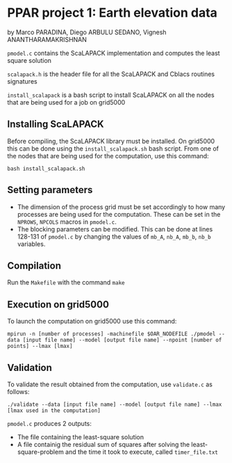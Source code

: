 # PPAR project 1: Earth elevation data #
by Marco PARADINA, Diego ARBULU SEDANO, Vignesh ANANTHARAMAKRISHNAN

`pmodel.c` contains the ScaLAPACK implementation and computes the least square solution

`scalapack.h` is the header file for all the ScaLAPACK and Cblacs routines signatures

`install_scalapack` is a bash script to install ScaLAPACK on all the nodes that are being used for a job on grid5000

## Installing ScaLAPACK ##

Before compiling, the ScaLAPACK library must be installed. On grid5000 this can be done using the `install_scalapack.sh` bash script. From one of the nodes that are being used for the computation, use this command:

`bash install_scalapack.sh`

## Setting parameters ##

* The dimension of the process grid must be set accordingly to how many processes are being used for the computation. These can be set in the `NPROWS`, `NPCOLS` macros in `pmodel.c`.
* The blocking parameters can be modified. This can be done at lines 128-131 of `pmodel.c` by changing the values of `mb_A`, `nb_A`, `mb_b`, `nb_b` variables.


## Compilation ##

Run the `Makefile` with the command `make`

## Execution on grid5000 ##

To launch the computation on grid5000 use this command:

`mpirun -n [number of processes] -machinefile $OAR_NODEFILE ./pmodel --data [input file name] --model [output file name] --npoint [number of points] --lmax [lmax]` 

## Validation ##

To validate the result obtained from the computation, use `validate.c` as follows:

`./validate --data [input file name] --model [output file name] --lmax [lmax used in the computation]`



`pmodel.c` produces 2 outputs:
* The file containing the least-square solution
* A file containig the residual sum of squares after solving the least-square-problem and the time it took to execute, called `timer_file.txt`
